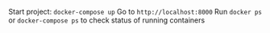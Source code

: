 Start project: `docker-compose up`
Go to `http://localhost:8000`
Run `docker ps` or `docker-compose ps` to check status of running containers